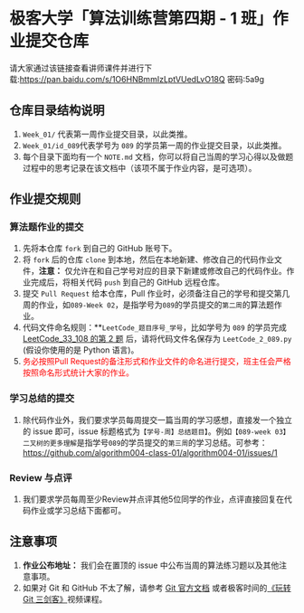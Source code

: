 # 极客大学「算法训练营第四期 - 1 班」作业提交仓库

 请大家通过该链接查看讲师课件并进行下载:https://pan.baidu.com/s/1O6HNBmmIzLptVUedLvO18Q  密码:5a9g

## 仓库目录结构说明

1. `Week_01/` 代表第一周作业提交目录，以此类推。
2. `Week_01/id_089`代表学号为 `089` 的学员第一周的作业提交目录，以此类推。
3. 每个目录下面均有一个 `NOTE.md` 文档，你可以将自己当周的学习心得以及做题过程中的思考记录在该文档中（该项不属于作业内容，是可选项）。

## 作业提交规则

### 算法题作业的提交
1. 先将本仓库 `fork` 到自己的 GitHub 账号下。
2. 将 `fork` 后的仓库 `clone` 到本地，然后在本地新建、修改自己的代码作业文件，**注意：** 仅允许在和自己学号对应的目录下新建或修改自己的代码作业。作业完成后，将相关代码 `push` 到自己的 GitHub 远程仓库。
3. 提交 `Pull Request` 给本仓库，Pull 作业时，必须备注自己的学号和提交第几周的作业，如`089-Week 02`，是指学号为`089`的学员提交的`第二周`的算法题作业。
4. 代码文件命名规则：**`LeetCode_题目序号_学号`，比如学号为 `089` 的学员完成 [LeetCode_33_108 的第 2 题](https://leetcode.com/problems/add-two-numbers/description/) 后，请将代码文件名保存为  `LeetCode_2_089.py` (假设你使用的是 Python 语言)。
5. <font color='red'> 务必按照Pull Request的备注形式和作业文件的命名进行提交，班主任会严格按照命名形式统计大家的作业。 </font>

### 学习总结的提交
1. 除代码作业外，我们要求学员每周提交一篇当周的学习感想，直接发一个独立的 issue 即可，issue 标题格式为`【学号-周】总结题目】`。例如`【089-week 03】二叉树的更多理解`是指学号`089`的学员提交的`第三周`的学习总结。可参考：https://github.com/algorithm004-class-01/algorithm004-01/issues/1

### Review 与点评
1. 我们要求学员每周至少Review并点评其他5位同学的作业，点评直接回复在代码作业或学习总结下面都可。

## 注意事项
1. **作业公布地址：** 我们会在置顶的 issue 中公布当周的算法练习题以及其他注意事项。
2. 如果对 Git 和 GitHub 不太了解，请参考 [Git 官方文档](https://git-scm.com/book/zh/v2) 或者极客时间的[《玩转 Git 三剑客》](https://time.geekbang.org/course/intro/145)视频课程。
